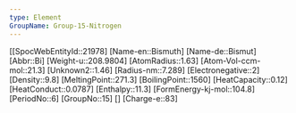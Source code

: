 ```yaml
---
type: Element
GroupName: Group-15-Nitrogen
---
```

[[SpocWebEntityId::21978]
[Name-en::Bismuth]
[Name-de::Bismut]
[Abbr::Bi]
[Weight-u::208.9804]
[AtomRadius::1.63]
[Atom-Vol-ccm-mol::21.3]
[Unknown2::1.46]
[Radius-nm::7.289]
[Electronegative::2]
[Density::9.8]
[MeltingPoint::271.3]
[BoilingPoint::1560]
[HeatCapacity::0.12]
[HeatConduct::0.0787]
[Enthalpy::11.3]
[FormEnergy-kj-mol::104.8]
[PeriodNo::6]
[GroupNo::15]
[]
[Charge-e::83]

